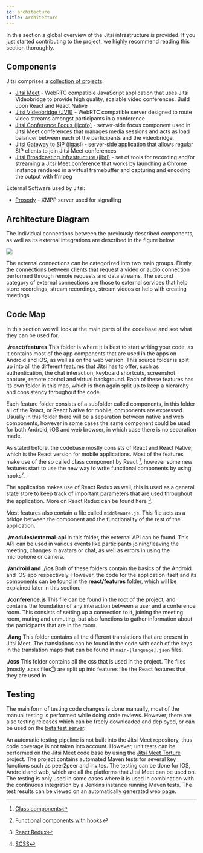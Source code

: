 ```yaml
---
id: architecture
title: Architecture
---
```


In this section a global overview of the Jitsi infrastructure is provided. If you just started contributing to the project, we highly recommend reading this section thoroughly.


## Components
Jitsi comprises a [collection of projects](https://jitsi.org/projects/):

* [Jitsi Meet](https://jitsi.org/jitsi-meet) - WebRTC compatible JavaScript application that uses Jitsi Videobridge to provide high quality, scalable video conferences. Build upon React and React Native
* [Jitsi Videobridge (JVB)](https://jitsi.org/jitsi-videobridge) - WebRTC compatible server designed to route video streams amongst participants in a conference
* [Jitsi Conference Focus (jicofo)](https://github.com/jitsi/jicofo) - server-side focus component used in Jitsi Meet conferences that manages media sessions and acts as load balancer between each of the participants and the videobridge. 
* [Jitsi Gateway to SIP (jigasi)](https://github.com/jitsi/jigasi) - server-side application that allows regular SIP clients to join Jitsi Meet conferences
* [Jitsi Broadcasting Infrastructure (jibri)](https://github.com/jitsi/jibri) - set of tools for recording and/or streaming a Jitsi Meet conference that works by launching a Chrome instance rendered in a virtual framebuffer and capturing and encoding the output with ffmpeg

External Software used by Jitsi:
* [Prosody](https://prosody.im/) - XMPP server used for signalling


<!--- 
Expand about interaction between components in architecture diagram
-->
## Architecture Diagram
The individual connections between the previously described components, as well as its external integrations are described in the figure below.

![](https://github.com/jitsi/handbook/tree/master/docs/assets/ArchitectureDiagram.png)

The external connections can be categorized into two main groups. Firstly, the connections between clients that request a video or audio connection performed through remote requests and data streams. The second category of external connections are those to external services that help store recordings, stream recordings, stream videos or help with creating meetings. 

<!--- 
Expand code map exactly explain what and how each map and go into submaps
@Nils
-->
## Code Map

In this section we will look at the main parts of the codebase and see what they can be used for.

**./react/features**
This folder is where it is best to start writing your code, as it contains most of the app components that are used in the apps on Android and iOS, as well as on the web version. This source folder is split up into all the different features that Jitsi has to offer, such as authentication, the chat interaction, keyboard shortcuts, screenshot capture, remote control and virtual background. Each of these features has its own folder in this map, which is then again split up to keep a hierarchy and consistency throughout the code.

Each feature folder consists of a subfolder called components, in this folder all of the React, or React Native for mobile, components are expressed. Usually in this folder there will be a separation between native and web components, however in some cases the same component could be used for both Android, iOS and web browser, in which case there is no separation made. 

As stated before, the codebase mostly consists of React and React Native, which is the React version for mobile applications. Most of the features make use of the so called class component by React [^class-comp], however some new features start to use the new way to write functional components by using hooks[^func-comp].

The application makes use of React Redux as well, this is used as a general state store to keep track of important parameters that are used throughout the application. More on React Redux can be found here [^react-redux].

Most features also contain a file called `middleware.js`. This file acts as a bridge between the component and the functionality of the rest of the application. 

**./modules/external-api**
In this folder, the external API can be found. This API can be used in various events like participants joining/leaving the meeting, changes in avatars or chat, as well as errors in using the microphone or camera.


**./android and ./ios**
Both of these folders contain the basics of the Android and iOS app respectively. However, the code for the application itself and its components can be found in the **react/features** folder, which will be explained later in this section. 

**./conference.js**
This file can be found in the root of the project, and contains the foundation of any interaction between a user and a conference room. This consists of setting up a connection to it, joining the meeting room, muting and unmuting, but also functions to gather information about the participants that are in the room. 

**./lang** 
This folder contains all the different translations that are present in Jitsi Meet. The translations can be found in the code with each of the keys in the translation maps that can be found in `main-[language].json` files. 

**./css**
This folder contains all the css that is used in the project. The files (mostly .scss files[^scss]) are split up into features like the React features that they are used in.

<!--- 
Expand testing procedures
@Kylian
-->
## Testing

The main form of testing code changes is done manually, most of the manual testing is performed while doing code reviews. However, there are also testing releases which can be freely downloaded and deployed, or can be used on the [beta test server](https://beta.meet.jit.si/).

An automatic testing pipeline is not built into the Jitsi Meet repository, thus code coverage is not taken into account. However, unit tests can be performed on the Jitsi Meet code base by using the [Jitsi Meet Torture](https://github.com/jitsi/jitsi-meet-torture) project. The project contains automated Maven tests for several key functions such as peer2peer and invites. The testing can be done for IOS, Android and web, which are all the platforms that Jitsi Meet can be used on. The testing is only used in some cases where it is used in combination with the continuous integration by a Jenkins instance running Maven tests. The test results can be viewed on an automatically generated web page.



[^class-comp]: [Class components](https://reactjs.org/docs/react-component.html)
[^func-comp]: [Functional components with hooks](https://reactjs.org/docs/hooks-intro.html)
[^react-redux]: [React Redux](https://react-redux.js.org/)
[^scss]: [SCSS](https://sass-lang.com/documentation/syntax)